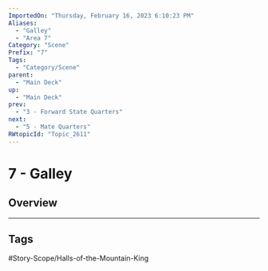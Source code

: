 ```yaml
---
ImportedOn: "Thursday, February 16, 2023 6:10:23 PM"
Aliases:
  - "Galley"
  - "Area 7"
Category: "Scene"
Prefix: "7"
Tags:
  - "Category/Scene"
parent:
  - "Main Deck"
up:
  - "Main Deck"
prev:
  - "3 - Forward State Quarters"
next:
  - "5 - Mate Quarters"
RWtopicId: "Topic_2611"
---
```

# 7 - Galley
## Overview

---
## Tags
#Story-Scope/Halls-of-the-Mountain-King

